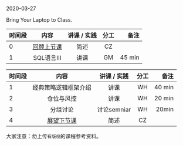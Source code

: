 2020-03-27

Bring Your Laptop to Class. 

|时间段     |  内容    | 讲课 / 实践     |  分工  |备注       |
| :---     |   :----:   |   :----:    |    :----:    | ---: |
|    0     | [回顾上节课](../WW5/WW5-Plan.md)   |  简述 | CZ |        |
|    1     | SQL语言III   |  讲课   |    GM     |    45 min    |




|时间段     |  内容    | 讲课 / 实践     |  分工  |备注       |
| :---     |   :----:    |   :----:    |    :----:    |       ---: |
|    1     | 经典策略逻辑框架介绍 |  讲课   |    WH     |   40 min     |
|    2     | 仓位与风控 |  讲课   |    WH     |   20 min     |
|    3     | 分组讨论 |   讨论semniar   |    WH     |    20min     |
|    4     | [展望下节课](../WW7/WW7-Plan.md)     |  简述 | CZ |        |


大家注意：勿上传``有版权``的课程参考资料。
